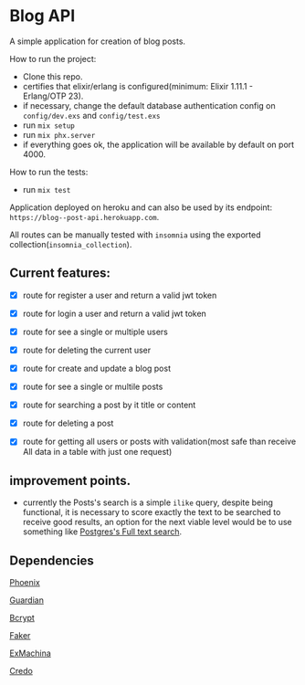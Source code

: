 # Blog API
A simple application for creation of blog posts.

How to run the project:
  - Clone this repo.
  - certifies that elixir/erlang is configured(minimum: Elixir 1.11.1 - Erlang/OTP 23).
  - if necessary, change the default database authentication config on `config/dev.exs` and `config/test.exs`
  - run `mix setup`
  - run `mix phx.server`
  - if everything goes ok, the application will be available by default on port 4000.

How to run the tests:
  - run  `mix test`

Application deployed on heroku and can also be used by its endpoint: `https://blog--post-api.herokuapp.com`.

All routes can be manually tested with `insomnia` using the exported collection(`insomnia_collection`).

## Current features:

- [x] route for register a user and return a valid jwt token

- [x] route for login a user and return a valid jwt token

- [x] route for see a single or multiple users

- [x] route for deleting the current user

- [x] route for create and update a blog post

- [x] route for see a single or multile posts

- [x] route for searching a post by it title or content

- [x] route for deleting a post

- [x] route for getting all users or posts with validation(most safe than receive All data in a table with just one request)

## improvement points.

- currently the Posts's search is a simple `ilike` query, despite being functional, it is necessary to score exactly the text to be searched to receive good results, an option for the next viable level would be to use something like [Postgres's Full text search](https://www.postgresql.org/docs/9.5/textsearch.html).

## Dependencies

[Phoenix](https://phoenixframework.org/)

[Guardian](https://hexdocs.pm/guardian/Guardian.html)

[Bcrypt](https://hexdocs.pm/bcrypt_elixir/Bcrypt.html)

[Faker](https://hexdocs.pm/faker/api-reference.html)

[ExMachina](https://hexdocs.pm/ex_machina/readme.html)

[Credo](https://hexdocs.pm/credo/overview.html)

